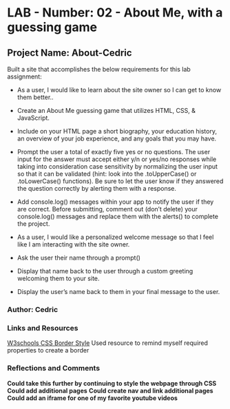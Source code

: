 # LAB - Number: 02 - About Me, with a guessing game

## Project Name: About-Cedric

Built a site that accomplishes the below requirements for this lab assignment:

- As a user, I would like to learn about the site owner so I can get to know them better..

- Create an About Me guessing game that utilizes HTML, CSS, & JavaScript.

- Include on your HTML page a short biography, your education history, an overview of your job experience, and any goals that you may have.

- Prompt the user a total of exactly five yes or no questions. The user input for the answer must accept either y/n or yes/no responses while taking into consideration case sensitivity by normalizing the user input so that it can be validated (hint: look into the .toUpperCase() or .toLowerCase() functions). Be sure to let the user know if they answered the question correctly by alerting them with a response.

- Add console.log() messages within your app to notify the user if they are correct. Before submitting, comment out (don’t delete) your console.log() messages and replace them with the alerts() to complete the project.

- As a user, I would like a personalized welcome message so that I feel like I am interacting with the site owner.

- Ask the user their name through a prompt()

- Display that name back to the user through a custom greeting welcoming them to your site.

- Display the user’s name back to them in your final message to the user.

### Author: Cedric

### Links and Resources
[W3schools CSS Border Style](https://www.w3schools.com/css/css_border.asp)
Used resource to remind myself required properties to create a border


### Reflections and Comments

**Could take this further by continuing to style the webpage through CSS**
**Could add additional pages**
**Could create nav and link additional pages**
**Could add an iframe for one of my favorite youtube videos**